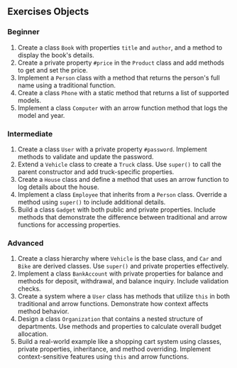 ## Exercises Objects

### Beginner

1. Create a class `Book` with properties `title` and `author`, and a method to display the book's details.
2. Create a private property `#price` in the `Product` class and add methods to get and set the price.
3. Implement a `Person` class with a method that returns the person's full name using a traditional function.
4. Create a class `Phone` with a static method that returns a list of supported models.
5. Implement a class `Computer` with an arrow function method that logs the model and year.

### Intermediate

1. Create a class `User` with a private property `#password`. Implement methods to validate and update the password.
2. Extend a `Vehicle` class to create a `Truck` class. Use `super()` to call the parent constructor and add truck-specific properties.
3. Create a `House` class and define a method that uses an arrow function to log details about the house.
4. Implement a class `Employee` that inherits from a `Person` class. Override a method using `super()` to include additional details.
5. Build a class `Gadget` with both public and private properties. Include methods that demonstrate the difference between traditional and arrow functions for accessing properties.

### Advanced

1. Create a class hierarchy where `Vehicle` is the base class, and `Car` and `Bike` are derived classes. Use `super()` and private properties effectively.
2. Implement a class `BankAccount` with private properties for balance and methods for deposit, withdrawal, and balance inquiry. Include validation checks.
3. Create a system where a `User` class has methods that utilize `this` in both traditional and arrow functions. Demonstrate how context affects method behavior.
4. Design a class `Organization` that contains a nested structure of departments. Use methods and properties to calculate overall budget allocation.
5. Build a real-world example like a shopping cart system using classes, private properties, inheritance, and method overriding. Implement context-sensitive features using `this` and arrow functions.